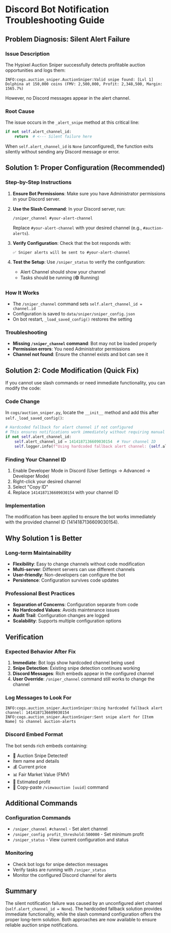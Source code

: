 # Discord Bot Notification Troubleshooting Guide

## Problem Diagnosis: Silent Alert Failure

### Issue Description
The Hypixel Auction Sniper successfully detects profitable auction opportunities and logs them:
```
INFO:cogs.auction_sniper.AuctionSniper:Valid snipe found: [Lvl 1] Dolphina at 150,000 coins (FMV: 2,500,000, Profit: 2,348,500, Margin: 1565.7%)
```

However, no Discord messages appear in the alert channel.

### Root Cause
The issue occurs in the `_alert_snipe` method at this critical line:
```python
if not self.alert_channel_id:
    return  # <--- Silent failure here
```

When `self.alert_channel_id` is `None` (unconfigured), the function exits silently without sending any Discord message or error.

## Solution 1: Proper Configuration (Recommended)

### Step-by-Step Instructions

1. **Ensure Bot Permissions**: Make sure you have Administrator permissions in your Discord server.

2. **Use the Slash Command**: In your Discord server, run:
   ```
   /sniper_channel #your-alert-channel
   ```
   Replace `#your-alert-channel` with your desired channel (e.g., `#auction-alerts`).

3. **Verify Configuration**: Check that the bot responds with:
   ```
   ✅ Sniper alerts will be sent to #your-alert-channel
   ```

4. **Test the Setup**: Use `/sniper_status` to verify the configuration:
   - Alert Channel should show your channel
   - Tasks should be running (🟢 Running)

### How It Works
- The `/sniper_channel` command sets `self.alert_channel_id = channel.id`
- Configuration is saved to `data/sniper/sniper_config.json`
- On bot restart, `_load_saved_config()` restores the setting

### Troubleshooting
- **Missing `/sniper_channel` command**: Bot may not be loaded properly
- **Permission errors**: You need Administrator permissions
- **Channel not found**: Ensure the channel exists and bot can see it

## Solution 2: Code Modification (Quick Fix)

If you cannot use slash commands or need immediate functionality, you can modify the code:

### Code Change
In `cogs/auction_sniper.py`, locate the `__init__` method and add this after `self._load_saved_config()`:

```python
# Hardcoded fallback for alert channel if not configured
# This ensures notifications work immediately without requiring manual configuration
if not self.alert_channel_id:
    self.alert_channel_id = 1414187136609030154  # Your channel ID
    self.logger.info(f"Using hardcoded fallback alert channel: {self.alert_channel_id}")
```

### Finding Your Channel ID
1. Enable Developer Mode in Discord (User Settings → Advanced → Developer Mode)
2. Right-click your desired channel
3. Select "Copy ID"
4. Replace `1414187136609030154` with your channel ID

### Implementation
The modification has been applied to ensure the bot works immediately with the provided channel ID (1414187136609030154).

## Why Solution 1 is Better

### Long-term Maintainability
- **Flexibility**: Easy to change channels without code modification
- **Multi-server**: Different servers can use different channels
- **User-friendly**: Non-developers can configure the bot
- **Persistence**: Configuration survives code updates

### Professional Best Practices
- **Separation of Concerns**: Configuration separate from code
- **No Hardcoded Values**: Avoids maintenance issues
- **Audit Trail**: Configuration changes are logged
- **Scalability**: Supports multiple configuration options

## Verification

### Expected Behavior After Fix
1. **Immediate**: Bot logs show hardcoded channel being used
2. **Snipe Detection**: Existing snipe detection continues working
3. **Discord Messages**: Rich embeds appear in the configured channel
4. **User Override**: `/sniper_channel` command still works to change the channel

### Log Messages to Look For
```
INFO:cogs.auction_sniper.AuctionSniper:Using hardcoded fallback alert channel: 1414187136609030154
INFO:cogs.auction_sniper.AuctionSniper:Sent snipe alert for [Item Name] to channel auction-alerts
```

### Discord Embed Format
The bot sends rich embeds containing:
- 🎯 Auction Snipe Detected!
- Item name and details
- 💰 Current price
- 📊 Fair Market Value (FMV)
- 💸 Estimated profit
- 🔗 Copy-paste `/viewauction [uuid]` command

## Additional Commands

### Configuration Commands
- `/sniper_channel #channel` - Set alert channel
- `/sniper_config profit_threshold:500000` - Set minimum profit
- `/sniper_status` - View current configuration and status

### Monitoring
- Check bot logs for snipe detection messages
- Verify tasks are running with `/sniper_status`
- Monitor the configured Discord channel for alerts

## Summary

The silent notification failure was caused by an unconfigured alert channel (`self.alert_channel_id = None`). The hardcoded fallback solution provides immediate functionality, while the slash command configuration offers the proper long-term solution. Both approaches are now available to ensure reliable auction snipe notifications.